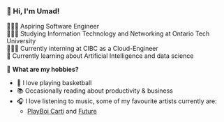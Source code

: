 ### 👋 Hi, I'm Umad!

👨🏻‍💻 Aspiring Software Engineer<br/>
👩🏻‍🎓 Studying Information Technology and Networking at Ontario Tech University<br/>
🤹🏼‍♂️ Currently interning at CIBC as a Cloud-Engineer <br/>
💭 Currently learning about Artificial Intelligence and data science<br/>

🎨 **What are my hobbies?**
- 🏀 I love playing basketball<br/> 
- 📚 Occasionally reading about productivity & business<br/>
- 🎧 I love listening to music, some of my favourite artists currently are:<br/>
  - [PlayBoi Carti](https://open.spotify.com/artist/699OTQXzgjhIYAHMy9RyPD) and [Future](https://open.spotify.com/artist/1RyvyyTE3xzB2ZywiAwp0i?si=4qdVMTpyT7i3051v7It8SQ)
